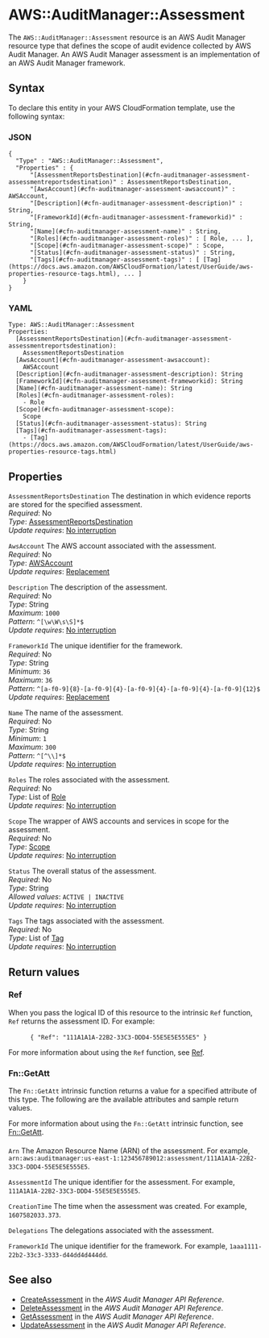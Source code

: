 # AWS::AuditManager::Assessment<a name="aws-resource-auditmanager-assessment"></a>

 The `AWS::AuditManager::Assessment` resource is an AWS Audit Manager resource type that defines the scope of audit evidence collected by AWS Audit Manager\. An AWS Audit Manager assessment is an implementation of an AWS Audit Manager framework\. 

## Syntax<a name="aws-resource-auditmanager-assessment-syntax"></a>

To declare this entity in your AWS CloudFormation template, use the following syntax:

### JSON<a name="aws-resource-auditmanager-assessment-syntax.json"></a>

```
{
  "Type" : "AWS::AuditManager::Assessment",
  "Properties" : {
      "[AssessmentReportsDestination](#cfn-auditmanager-assessment-assessmentreportsdestination)" : AssessmentReportsDestination,
      "[AwsAccount](#cfn-auditmanager-assessment-awsaccount)" : AWSAccount,
      "[Description](#cfn-auditmanager-assessment-description)" : String,
      "[FrameworkId](#cfn-auditmanager-assessment-frameworkid)" : String,
      "[Name](#cfn-auditmanager-assessment-name)" : String,
      "[Roles](#cfn-auditmanager-assessment-roles)" : [ Role, ... ],
      "[Scope](#cfn-auditmanager-assessment-scope)" : Scope,
      "[Status](#cfn-auditmanager-assessment-status)" : String,
      "[Tags](#cfn-auditmanager-assessment-tags)" : [ [Tag](https://docs.aws.amazon.com/AWSCloudFormation/latest/UserGuide/aws-properties-resource-tags.html), ... ]
    }
}
```

### YAML<a name="aws-resource-auditmanager-assessment-syntax.yaml"></a>

```
Type: AWS::AuditManager::Assessment
Properties: 
  [AssessmentReportsDestination](#cfn-auditmanager-assessment-assessmentreportsdestination): 
    AssessmentReportsDestination
  [AwsAccount](#cfn-auditmanager-assessment-awsaccount): 
    AWSAccount
  [Description](#cfn-auditmanager-assessment-description): String
  [FrameworkId](#cfn-auditmanager-assessment-frameworkid): String
  [Name](#cfn-auditmanager-assessment-name): String
  [Roles](#cfn-auditmanager-assessment-roles): 
    - Role
  [Scope](#cfn-auditmanager-assessment-scope): 
    Scope
  [Status](#cfn-auditmanager-assessment-status): String
  [Tags](#cfn-auditmanager-assessment-tags): 
    - [Tag](https://docs.aws.amazon.com/AWSCloudFormation/latest/UserGuide/aws-properties-resource-tags.html)
```

## Properties<a name="aws-resource-auditmanager-assessment-properties"></a>

`AssessmentReportsDestination`  <a name="cfn-auditmanager-assessment-assessmentreportsdestination"></a>
 The destination in which evidence reports are stored for the specified assessment\.   
*Required*: No  
*Type*: [AssessmentReportsDestination](aws-properties-auditmanager-assessment-assessmentreportsdestination.md)  
*Update requires*: [No interruption](https://docs.aws.amazon.com/AWSCloudFormation/latest/UserGuide/using-cfn-updating-stacks-update-behaviors.html#update-no-interrupt)

`AwsAccount`  <a name="cfn-auditmanager-assessment-awsaccount"></a>
 The AWS account associated with the assessment\.   
*Required*: No  
*Type*: [AWSAccount](aws-properties-auditmanager-assessment-awsaccount.md)  
*Update requires*: [Replacement](https://docs.aws.amazon.com/AWSCloudFormation/latest/UserGuide/using-cfn-updating-stacks-update-behaviors.html#update-replacement)

`Description`  <a name="cfn-auditmanager-assessment-description"></a>
 The description of the assessment\.   
*Required*: No  
*Type*: String  
*Maximum*: `1000`  
*Pattern*: `^[\w\W\s\S]*$`  
*Update requires*: [No interruption](https://docs.aws.amazon.com/AWSCloudFormation/latest/UserGuide/using-cfn-updating-stacks-update-behaviors.html#update-no-interrupt)

`FrameworkId`  <a name="cfn-auditmanager-assessment-frameworkid"></a>
The unique identifier for the framework\.   
*Required*: No  
*Type*: String  
*Minimum*: `36`  
*Maximum*: `36`  
*Pattern*: `^[a-f0-9]{8}-[a-f0-9]{4}-[a-f0-9]{4}-[a-f0-9]{4}-[a-f0-9]{12}$`  
*Update requires*: [Replacement](https://docs.aws.amazon.com/AWSCloudFormation/latest/UserGuide/using-cfn-updating-stacks-update-behaviors.html#update-replacement)

`Name`  <a name="cfn-auditmanager-assessment-name"></a>
 The name of the assessment\.   
*Required*: No  
*Type*: String  
*Minimum*: `1`  
*Maximum*: `300`  
*Pattern*: `^[^\\]*$`  
*Update requires*: [No interruption](https://docs.aws.amazon.com/AWSCloudFormation/latest/UserGuide/using-cfn-updating-stacks-update-behaviors.html#update-no-interrupt)

`Roles`  <a name="cfn-auditmanager-assessment-roles"></a>
 The roles associated with the assessment\.   
*Required*: No  
*Type*: List of [Role](aws-properties-auditmanager-assessment-role.md)  
*Update requires*: [No interruption](https://docs.aws.amazon.com/AWSCloudFormation/latest/UserGuide/using-cfn-updating-stacks-update-behaviors.html#update-no-interrupt)

`Scope`  <a name="cfn-auditmanager-assessment-scope"></a>
 The wrapper of AWS accounts and services in scope for the assessment\.   
*Required*: No  
*Type*: [Scope](aws-properties-auditmanager-assessment-scope.md)  
*Update requires*: [No interruption](https://docs.aws.amazon.com/AWSCloudFormation/latest/UserGuide/using-cfn-updating-stacks-update-behaviors.html#update-no-interrupt)

`Status`  <a name="cfn-auditmanager-assessment-status"></a>
 The overall status of the assessment\.   
*Required*: No  
*Type*: String  
*Allowed values*: `ACTIVE | INACTIVE`  
*Update requires*: [No interruption](https://docs.aws.amazon.com/AWSCloudFormation/latest/UserGuide/using-cfn-updating-stacks-update-behaviors.html#update-no-interrupt)

`Tags`  <a name="cfn-auditmanager-assessment-tags"></a>
 The tags associated with the assessment\.   
*Required*: No  
*Type*: List of [Tag](https://docs.aws.amazon.com/AWSCloudFormation/latest/UserGuide/aws-properties-resource-tags.html)  
*Update requires*: [No interruption](https://docs.aws.amazon.com/AWSCloudFormation/latest/UserGuide/using-cfn-updating-stacks-update-behaviors.html#update-no-interrupt)

## Return values<a name="aws-resource-auditmanager-assessment-return-values"></a>

### Ref<a name="aws-resource-auditmanager-assessment-return-values-ref"></a>

When you pass the logical ID of this resource to the intrinsic `Ref` function, `Ref` returns the assessment ID\. For example:

            `{ "Ref": "111A1A1A-22B2-33C3-DDD4-55E5E5E555E5" }`        

For more information about using the `Ref` function, see [Ref](https://docs.aws.amazon.com/AWSCloudFormation/latest/UserGuide/intrinsic-function-reference-ref.html)\.

### Fn::GetAtt<a name="aws-resource-auditmanager-assessment-return-values-fn--getatt"></a>

The `Fn::GetAtt` intrinsic function returns a value for a specified attribute of this type\. The following are the available attributes and sample return values\.

For more information about using the `Fn::GetAtt` intrinsic function, see [Fn::GetAtt](https://docs.aws.amazon.com/AWSCloudFormation/latest/UserGuide/intrinsic-function-reference-getatt.html)\.

#### <a name="aws-resource-auditmanager-assessment-return-values-fn--getatt-fn--getatt"></a>

`Arn`  <a name="Arn-fn::getatt"></a>
The Amazon Resource Name \(ARN\) of the assessment\. For example, `arn:aws:auditmanager:us-east-1:123456789012:assessment/111A1A1A-22B2-33C3-DDD4-55E5E5E555E5`\. 

`AssessmentId`  <a name="AssessmentId-fn::getatt"></a>
The unique identifier for the assessment\. For example, `111A1A1A-22B2-33C3-DDD4-55E5E5E555E5`\.

`CreationTime`  <a name="CreationTime-fn::getatt"></a>
The time when the assessment was created\. For example, `1607582033.373`\.

`Delegations`  <a name="Delegations-fn::getatt"></a>
The delegations associated with the assessment\. 

`FrameworkId`  <a name="FrameworkId-fn::getatt"></a>
The unique identifier for the framework\. For example, `1aaa1111-22b2-33c3-3333-d44dd4d444dd`\.

## See also<a name="aws-resource-auditmanager-assessment--seealso"></a>
+ [CreateAssessment](https://docs.aws.amazon.com/audit-manager/latest/APIReference/API_CreateAssessment.html) in the *AWS Audit Manager API Reference*\.
+ [DeleteAssessment](https://docs.aws.amazon.com/audit-manager/latest/APIReference/API_DeleteAssessment.html) in the *AWS Audit Manager API Reference*\.
+ [GetAssessment](https://docs.aws.amazon.com/audit-manager/latest/APIReference/API_GetAssessment.html) in the *AWS Audit Manager API Reference*\.
+ [UpdateAssessment](https://docs.aws.amazon.com/audit-manager/latest/APIReference/API_UpdateAssessment.html) in the *AWS Audit Manager API Reference*\.

